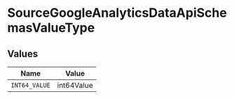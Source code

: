 # SourceGoogleAnalyticsDataApiSchemasValueType


## Values

| Name          | Value         |
| ------------- | ------------- |
| `INT64_VALUE` | int64Value    |